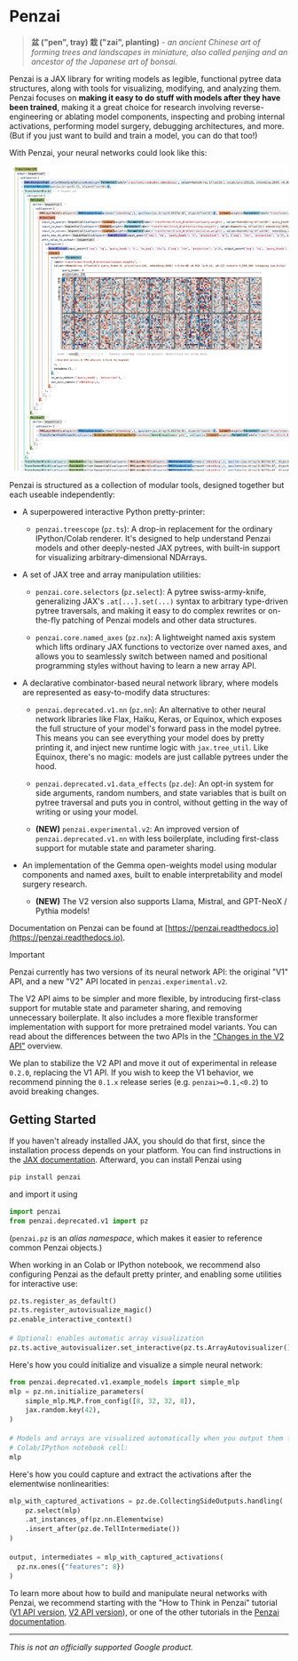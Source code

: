 # Penzai

> **盆 ("pen", tray) 栽 ("zai", planting)** - *an ancient Chinese art of forming
  trees and landscapes in miniature, also called penjing and an ancestor of the
  Japanese art of bonsai.*

Penzai is a JAX library for writing models as legible, functional pytree data
structures, along with tools for visualizing, modifying, and analyzing them.
Penzai focuses on **making it easy to do stuff with models after they have been
trained**, making it a great choice for research involving reverse-engineering
or ablating model components, inspecting and probing internal activations,
performing model surgery, debugging architectures, and more. (But if you just
want to build and train a model, you can do that too!)

With Penzai, your neural networks could look like this:

![Screenshot of the Gemma model in Penzai](docs/_static/readme_teaser.png)

Penzai is structured as a collection of modular tools, designed together but
each useable independently:


* A superpowered interactive Python pretty-printer:

  * `penzai.treescope` (``pz.ts``): A drop-in replacement for the ordinary
  IPython/Colab renderer. It's designed to help understand Penzai models and
  other deeply-nested JAX pytrees, with built-in support for visualizing
  arbitrary-dimensional NDArrays.

* A set of JAX tree and array manipulation utilities:

  * `penzai.core.selectors` (``pz.select``): A pytree swiss-army-knife,
    generalizing JAX's ``.at[...].set(...)`` syntax to arbitrary type-driven
    pytree traversals, and making it easy to do complex rewrites or
    on-the-fly patching of Penzai models and other data structures.

  * `penzai.core.named_axes` (``pz.nx``): A lightweight named axis system which
    lifts ordinary JAX functions to vectorize over named axes, and allows you to
    seamlessly switch between named and positional programming styles without
    having to learn a new array API.

* A declarative combinator-based neural network library, where models are
  represented as easy-to-modify data structures:

  * `penzai.deprecated.v1.nn` (``pz.nn``): An alternative to other neural network libraries like
    Flax, Haiku, Keras, or Equinox, which exposes the full structure of your model's
    forward pass in the model pytree. This means you can see everything your model
    does by pretty printing it, and inject new runtime logic with `jax.tree_util`.
    Like Equinox, there's no magic: models are just callable pytrees under the
    hood.

  * `penzai.deprecated.v1.data_effects` (``pz.de``): An opt-in system for side arguments, random
    numbers, and state variables that is built on pytree traversal and puts you
    in control, without getting in the way of writing or using your model.

  * **(NEW)** `penzai.experimental.v2`: An improved version of `penzai.deprecated.v1.nn` with
    less boilerplate, including first-class support for mutable state and
    parameter sharing.

* An implementation of the Gemma open-weights model using modular components and
  named axes, built to enable interpretability and model surgery research.

  * **(NEW)** The V2 version also supports Llama, Mistral, and GPT-NeoX / Pythia
    models!

Documentation on Penzai can be found at
[https://penzai.readthedocs.io](https://penzai.readthedocs.io).

> [!IMPORTANT]
> Penzai currently has two versions of its neural network API: the original
> "V1" API, and a new "V2" API located in `penzai.experimental.v2`.
>
> The V2 API aims to be simpler and more flexible, by introducing first-class
> support for mutable state and parameter sharing, and removing unnecessary
> boilerplate. It also includes a more flexible transformer implementation with
> support for more pretrained model variants. You can read about the
> differences between the two APIs in the
> ["Changes in the V2 API"][v2_differences] overview.
>
> We plan to stabilize the V2 API and move it out of experimental in release
> ``0.2.0``, replacing the V1 API. If you wish to keep the V1 behavior, we
> recommend pinning the ``0.1.x`` release series (e.g. ``penzai>=0.1,<0.2``)
> to avoid breaking changes.

[v2_differences]: https://penzai.readthedocs.io/en/stable/guides/v2_differences.html


## Getting Started

If you haven't already installed JAX, you should do that first, since the
installation process depends on your platform. You can find instructions in the
[JAX documentation](https://jax.readthedocs.io/en/latest/installation.html).
Afterward, you can install Penzai using

```python
pip install penzai
```

and import it using

```python
import penzai
from penzai.deprecated.v1 import pz
```

(`penzai.pz` is an *alias namespace*, which makes it easier to reference
common Penzai objects.)

When working in an Colab or IPython notebook, we recommend also configuring
Penzai as the default pretty printer, and enabling some utilities for
interactive use:

```python
pz.ts.register_as_default()
pz.ts.register_autovisualize_magic()
pz.enable_interactive_context()

# Optional: enables automatic array visualization
pz.ts.active_autovisualizer.set_interactive(pz.ts.ArrayAutovisualizer())
```

Here's how you could initialize and visualize a simple neural network:

```python
from penzai.deprecated.v1.example_models import simple_mlp
mlp = pz.nn.initialize_parameters(
    simple_mlp.MLP.from_config([8, 32, 32, 8]),
    jax.random.key(42),
)

# Models and arrays are visualized automatically when you output them from a
# Colab/IPython notebook cell:
mlp
```

Here's how you could capture and extract the activations after the elementwise
nonlinearities:

```python
mlp_with_captured_activations = pz.de.CollectingSideOutputs.handling(
    pz.select(mlp)
    .at_instances_of(pz.nn.Elementwise)
    .insert_after(pz.de.TellIntermediate())
)

output, intermediates = mlp_with_captured_activations(
  pz.nx.ones({"features": 8})
)
```

To learn more about how to build and manipulate neural networks with Penzai,
we recommend starting with the "How to Think in Penzai" tutorial ([V1 API version][how_to_think_1], [V2 API version][how_to_think_2]), or one
of the other tutorials in the [Penzai documentation][].

[how_to_think_1]: https://penzai.readthedocs.io/en/stable/notebooks/how_to_think_in_penzai.html
[how_to_think_2]: https://penzai.readthedocs.io/en/stable/notebooks/v2_how_to_think_in_penzai.html
[Penzai documentation]: https://penzai.readthedocs.io


---

*This is not an officially supported Google product.*
